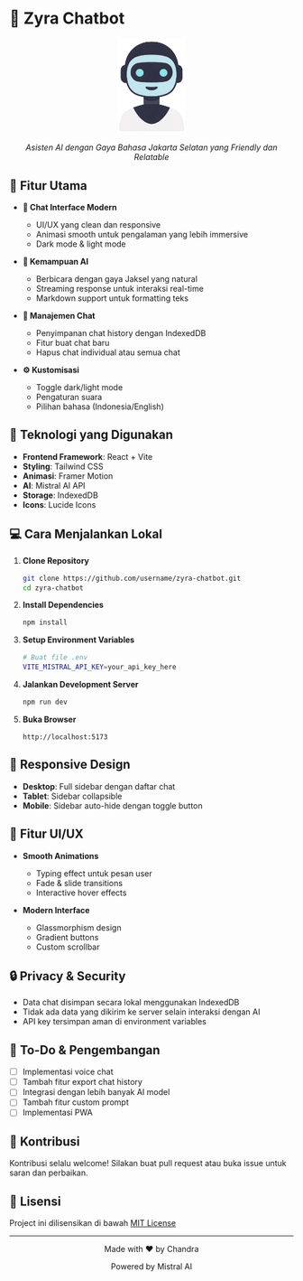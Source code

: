 # 🤖 Zyra Chatbot

<div align="center">
  <img src="./public/zyra.png" alt="Zyra Logo" width="120"/>
  <p><i>Asisten AI dengan Gaya Bahasa Jakarta Selatan yang Friendly dan Relatable</i></p>
</div>

## 📱 Fitur Utama

- **💬 Chat Interface Modern**
  - UI/UX yang clean dan responsive
  - Animasi smooth untuk pengalaman yang lebih immersive
  - Dark mode & light mode
  
- **🎯 Kemampuan AI**
  - Berbicara dengan gaya Jaksel yang natural
  - Streaming response untuk interaksi real-time
  - Markdown support untuk formatting teks
  
- **💾 Manajemen Chat**
  - Penyimpanan chat history dengan IndexedDB
  - Fitur buat chat baru
  - Hapus chat individual atau semua chat
  
- **⚙️ Kustomisasi**
  - Toggle dark/light mode
  - Pengaturan suara
  - Pilihan bahasa (Indonesia/English)

## 🚀 Teknologi yang Digunakan

- **Frontend Framework**: React + Vite
- **Styling**: Tailwind CSS
- **Animasi**: Framer Motion
- **AI**: Mistral AI API
- **Storage**: IndexedDB
- **Icons**: Lucide Icons

## 💻 Cara Menjalankan Lokal

1. **Clone Repository**
   ```bash
   git clone https://github.com/username/zyra-chatbot.git
   cd zyra-chatbot
   ```

2. **Install Dependencies**
   ```bash
   npm install
   ```

3. **Setup Environment Variables**
   ```bash
   # Buat file .env
   VITE_MISTRAL_API_KEY=your_api_key_here
   ```

4. **Jalankan Development Server**
   ```bash
   npm run dev
   ```

5. **Buka Browser**
   ```
   http://localhost:5173
   ```

## 📱 Responsive Design

- **Desktop**: Full sidebar dengan daftar chat
- **Tablet**: Sidebar collapsible
- **Mobile**: Sidebar auto-hide dengan toggle button

## 🎨 Fitur UI/UX

- **Smooth Animations**
  - Typing effect untuk pesan user
  - Fade & slide transitions
  - Interactive hover effects
  
- **Modern Interface**
  - Glassmorphism design
  - Gradient buttons
  - Custom scrollbar

## 🔒 Privacy & Security

- Data chat disimpan secara lokal menggunakan IndexedDB
- Tidak ada data yang dikirim ke server selain interaksi dengan AI
- API key tersimpan aman di environment variables

## 📝 To-Do & Pengembangan

- [ ] Implementasi voice chat
- [ ] Tambah fitur export chat history
- [ ] Integrasi dengan lebih banyak AI model
- [ ] Tambah fitur custom prompt
- [ ] Implementasi PWA

## 🤝 Kontribusi

Kontribusi selalu welcome! Silakan buat pull request atau buka issue untuk saran dan perbaikan.

## 📄 Lisensi

Project ini dilisensikan di bawah [MIT License](LICENSE)

---

<div align="center">
  <p>Made with ❤️ by Chandra</p>
  <p>Powered by Mistral AI</p>
</div>
